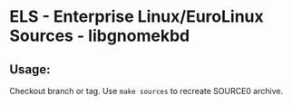 # ELS - Enterprise Linux/EuroLinux Sources - libgnomekbd
 
## Usage:
  Checkout branch or tag. Use `make sources` to recreate  SOURCE0 archive.
